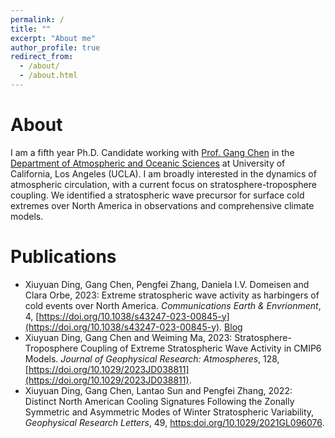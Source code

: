 ```yaml
---
permalink: /
title: ""
excerpt: "About me"
author_profile: true
redirect_from: 
  - /about/
  - /about.html
---
```


About
======
I am a fifth year Ph.D. Candidate working with [Prof. Gang Chen](http://gchenpu.com) in the [Department of Atmospheric and Oceanic Sciences](https://aos.ucla.edu) at University of California, Los Angeles (UCLA). I am broadly interested in the dynamics of atmospheric circulation, with a current focus on stratosphere-troposphere coupling. We identified a stratospheric wave precursor for surface cold extremes over North America in observations and comprehensive climate models.

Publications
======
* Xiuyuan Ding, Gang Chen, Pengfei Zhang, Daniela I.V. Domeisen and Clara Orbe, 2023: Extreme stratospheric wave activity as harbingers of cold events over North America. _Communications Earth & Envrionment_, 4, [https://doi.org/10.1038/s43247-023-00845-y](https://doi.org/10.1038/s43247-023-00845-y). [Blog](https://earthenvironmentcommunity.nature.com/posts/a-new-precursor-for-north-american-cold-spells)
* Xiuyuan Ding, Gang Chen and Weiming Ma, 2023: Stratosphere-Troposphere Coupling of Extreme Stratospheric Wave Activity in CMIP6 Models. _Journal of Geophysical Research: Atmospheres_, 128, [https://doi.org/10.1029/2023JD038811](https://doi.org/10.1029/2023JD038811).
* Xiuyuan Ding, Gang Chen, Lantao Sun and Pengfei Zhang, 2022: Distinct North American Cooling Signatures Following the Zonally Symmetric and Asymmetric Modes of Winter Stratospheric Variability, _Geophysical Research Letters_, 49, [https:doi.org/10.1029/2021GL096076](https://doi.org/10.1029/2021GL096076).



